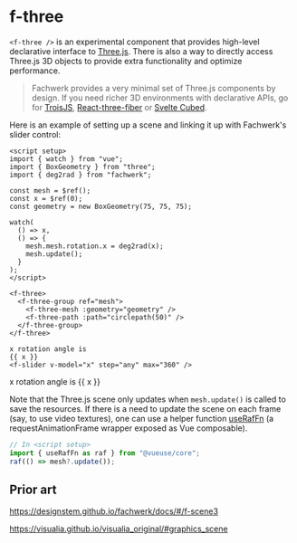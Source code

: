 # f-three

`<f-three />` is an experimental component that provides high-level declarative interface to [Three.js](https://threejs.org/). There is also a way to directly access Three.js 3D objects to provide extra functionality and optimize performance.

> Fachwerk provides a very minimal set of Three.js components by design. If you need richer 3D environments with declarative APIs, go for [TroisJS](https://troisjs.github.io/), [React-three-fiber](https://docs.pmnd.rs/react-three-fiber/getting-started/introduction) or [Svelte Cubed](https://svelte-cubed.vercel.app/).

Here is an example of setting up a scene and linking it up with Fachwerk's slider control:

```vue
<script setup>
import { watch } from "vue";
import { BoxGeometry } from "three";
import { deg2rad } from "fachwerk";

const mesh = $ref();
const x = $ref(0);
const geometry = new BoxGeometry(75, 75, 75);

watch(
  () => x,
  () => {
    mesh.mesh.rotation.x = deg2rad(x);
    mesh.update();
  }
);
</script>

<f-three>
  <f-three-group ref="mesh">
    <f-three-mesh :geometry="geometry" />
    <f-three-path :path="circlepath(50)" />
  </f-three-group>
</f-three>

x rotation angle is
{{ x }}
<f-slider v-model="x" step="any" max="360" />
```

<script setup>
  import { watch } from 'vue'
  import { BoxGeometry } from 'three'
  import { deg2rad } from '../../src/lib.esm'

  const mesh = $ref()
  const x = $ref(0)
  const geometry = new BoxGeometry(75, 75, 75)

  watch(() => x, () => {
    mesh.mesh.rotation.x = deg2rad(x)
    mesh.update();
  })
</script>

<f-three>
  <f-three-group ref="mesh">
    <f-three-mesh :geometry="geometry" />
    <f-three-path :path="circlepath(100)" />
  </f-three-group>
</f-three>

x rotation angle is
{{ x }}
<f-slider v-model="x" step="any" max="360" />

Note that the Three.js scene only updates when `mesh.update()` is called to save the resources. If there is a need to update the scene on each frame (say, to use video textures), one can use a helper function [useRafFn](https://vueuse.org/core/useraffn/) (a requestAnimationFrame wrapper exposed as Vue composable).

```js
// In <script setup>
import { useRafFn as raf } from "@vueuse/core";
raf(() => mesh?.update());
```

## Prior art

https://designstem.github.io/fachwerk/docs/#/f-scene3

https://visualia.github.io/visualia_original/#graphics_scene
